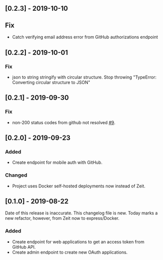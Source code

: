 ## [0.2.3] - 2019-10-10

## Fix

- Catch verifying email address error from GitHub authorizations endpoint

## [0.2.2] - 2019-10-01

### Fix

- json to string stringify with circular structure. Stop throwing "TypeError: Converting circular structure to JSON"

## [0.2.1] - 2019-09-30

### Fix

- non-200 status codes from github not resolved [#9](https://github.com/foundersclubsoftware/DevClass-API/pull/9).

## [0.2.0] - 2019-09-23

### Added

- Create endpoint for mobile auth with GitHub.

### Changed

- Project uses Docker self-hosted deployments now instead of Zeit.

## [0.1.0] - 2019-08-22

Date of this release is inaccurate. This changelog file is new. Today marks a new refactor, however, from Zeit now to express/Docker.

### Added

- Create endpoint for web applications to get an access token from GitHub API.
- Create admin endpoint to create new OAuth applications.
